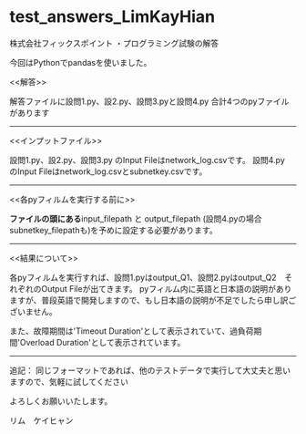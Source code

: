 # test_answers_LimKayHian
株式会社フィックスポイント ・プログラミング試験の解答

今回はPythonでpandasを使いました。

<<解答>>

解答ファイルに設問1.py、設2.py、設問3.pyと設問4.py
合計4つのpyファイルがあります
**************************************************************************************************************************
<<インプットファイル>>

設問1.py、設2.py、設問3.py のInput Fileはnetwork_log.csvです。
設問4.py　のInput Fileはnetwork_log.csvとsubnetkey.csvです。

**************************************************************************************************************************
<<各pyフィルムを実行する前に>>

**ファイルの頭にある**input_filepath と output_filepath (設問4.pyの場合subnetkey_filepathも)を予めに設定する必要があります。
**************************************************************************************************************************
<<結果について>>

各pyフィルムを実行すれば、設問1.pyはoutput_Q1、設問2.pyはoutput_Q2　それぞれのOutput Fileが出てきます。
pyフィルム内に英語と日本語の説明がありますが、普段英語で開発しますので、もし日本語の説明が不足でしたら申し訳ございません。

また、故障期間は'Timeout Duration'として表示されていて、過負荷期間'Overload Duration'として表示されています。
**************************************************************************************************************************

追記：
同じフォーマットであれば、他のテストデータで実行して大丈夫と思いますので、気軽に試してください

よろしくお願いいたします。

リム　ケイヒャン
